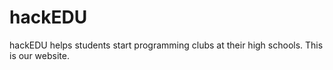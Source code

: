 # hackEDU

hackEDU helps students start programming clubs at their high schools. This is
our website.
